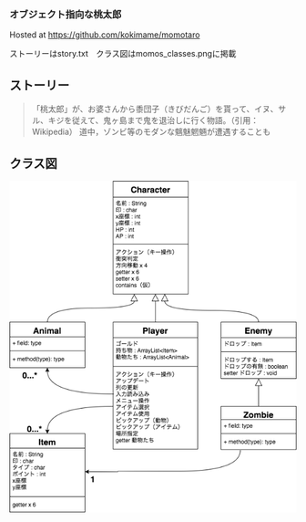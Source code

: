 ### オブジェクト指向な桃太郎
Hosted at https://github.com/kokimame/momotaro

ストーリーはstory.txt　クラス図はmomos_classes.pngに掲載

## ストーリー
> 「桃太郎」が、お婆さんから黍団子（きびだんご）を貰って、イヌ、サル、キジを従えて、鬼ヶ島まで鬼を退治しに行く物語。（引用：Wikipedia）
> 道中，ゾンビ等のモダンな魑魅魍魎が遭遇することも

## クラス図

![image](momos_classes.png)
